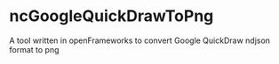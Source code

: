 # ncGoogleQuickDrawToPng
A tool written in openFrameworks to convert Google QuickDraw ndjson format to png
